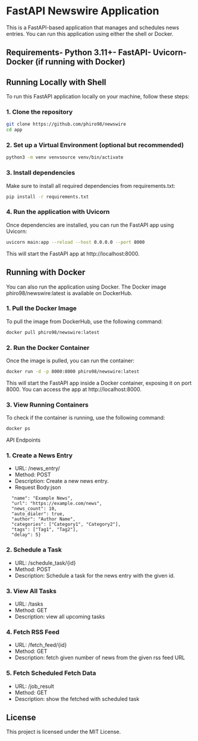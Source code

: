 
# FastAPI Newswire Application

This is a FastAPI-based application that manages and schedules news entries. You can run this application using either the shell or Docker.
## Requirements- Python 3.11+- FastAPI- Uvicorn- Docker (if running with Docker)
## Running Locally with Shell

To run this FastAPI application locally on your machine, follow these steps:
### 1. Clone the repository
```bash
git clone https://github.com/phiro98/newswire
cd app
```
### 2. Set up a Virtual Environment (optional but recommended)
```bash
python3 -m venv venvsource venv/bin/activate
```
### 3. Install dependencies
Make sure to install all required dependencies from requirements.txt:


```bash
pip install -r requirements.txt
```
### 4. Run the application with Uvicorn
Once dependencies are installed, you can run the FastAPI app using Uvicorn:

```bash
uvicorn main:app --reload --host 0.0.0.0 --port 8000
```
This will start the FastAPI app at http://localhost:8000.
## Running with Docker
You can also run the application using Docker. The Docker image phiro98/newswire:latest is available on DockerHub.

### 1. Pull the Docker Image
To pull the image from DockerHub, use the following command:
```bash
docker pull phiro98/newswire:latest
```
### 2. Run the Docker Container
Once the image is pulled, you can run the container:

```bash
docker run -d -p 8000:8000 phiro98/newswire:latest
```
This will start the FastAPI app inside a Docker container, exposing it on port 8000. You can access the app at http://localhost:8000.

### 3. View Running Containers
To check if the container is running, use the following command:
```bash
docker ps
```
API Endpoints
### 1. Create a News Entry
- URL: /news_entry/
- Method: POST
- Description: Create a new news entry.
- Request Body:json
```json{
  "name": "Example News",
  "url": "https://example.com/news",
  "news_count": 10,
  "auto_dialer": true,
  "author": "Author Name",
  "categories": ["Category1", "Category2"],
  "tags": ["Tag1", "Tag2"],
  "delay": 5}
```
### 2. Schedule a Task
- URL: /schedule_task/{id}
- Method: POST
- Description: Schedule a task for the news entry with the given id.

### 3. View All Tasks
- URL: /tasks
- Method: GET
- Description: view all upcoming tasks

### 4. Fetch RSS Feed
- URL: /fetch_feed/{id}
- Method: GET
- Description: fetch given number of news from the given rss feed URL

### 5. Fetch Scheduled Fetch Data
- URL: /job_result
- Method: GET
- Description: show the fetched with scheduled task
## License
This project is licensed under the MIT License.




